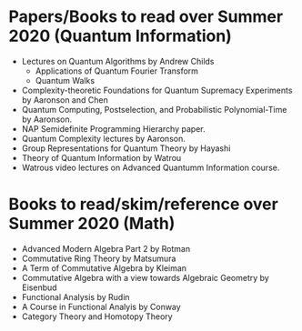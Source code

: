 # Papers/Books to read over Summer 2020 (Quantum Information)

- Lectures on Quantum Algorithms by Andrew Childs
  - Applications of Quantum Fourier Transform
  - Quantum Walks
- Complexity-theoretic Foundations for Quantum Supremacy Experiments by Aaronson and Chen
- Quantum Computing, Postselection, and Probabilistic Polynomial-Time by Aaronson.
- NAP Semidefinite Programming Hierarchy paper.
- Quantum Complexity lectures by Aaronson.
- Group Representations for Quantum Theory by Hayashi
- Theory of Quantum Information by Watrou
- Watrous video lectures on Advanced Quantumm Information course.

# Books to read/skim/reference over Summer 2020 (Math)

- Advanced Modern Algebra Part 2 by Rotman
- Commutative Ring Theory by Matsumura
- A Term of Commutative Algebra by Kleiman
- Commutative Algebra with a view towards Algebraic Geometry by Eisenbud
- Functional Analysis by Rudin
- A Course in Functional Analyis by Conway
- Category Theory and Homotopy Theory
